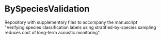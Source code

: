 # BySpeciesValidation

Repository with supplementary files to accompany the manuscript "Verifying species classification labels using stratified-by-species sampling reduces cost of long-term acoustic monitoring". 